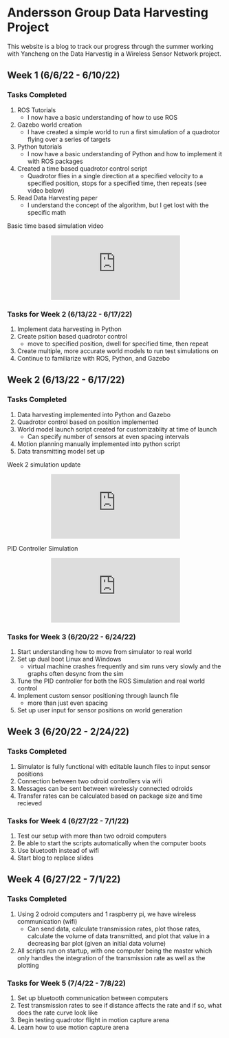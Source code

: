 # Andersson Group Data Harvesting Project

This website is a blog to track our progress through the summer working with Yancheng on the Data Harvestig in a Wireless Sensor Network project.

## Week 1 (6/6/22 - 6/10/22)

### Tasks Completed

1.  ROS Tutorials
    *  I now have a basic understanding of how to use ROS
2.  Gazebo world creation
    *  I have created a simple world to run a first simulation of a quadrotor flying over a series of targets
3.  Python tutorials
    *  I now have a basic understanding of Python and how to implement it with ROS packages
5.  Created a time based quadrotor control script
    *  Quadrotor flies in a single direction at a specified velocity to a specified position, stops for a specified time, then repeats (see video below)
7.  Read Data Harvesting paper
    *  I understand the concept of the algorithm, but I get lost with the specific math

Basic time based simulation video
<p align="center">
<iframe src="https://player.vimeo.com/video/719214696?h=267b7038bd&amp;badge=0&amp;autopause=0&amp;player_id=0&amp;app_id=58479" frameborder="0" allow="autoplay; fullscreen; picture-in-picture" allowfullscreen title="Hector Quadrotor time based pathing"></iframe>
</p>

### Tasks for Week 2 (6/13/22 - 6/17/22)

1.  Implement data harvesting in Python
2.  Create psition based quadrotor control
    *  move to specified position, dwell for specified time, then repeat
3.  Create multiple, more accurate world models to run test simulations on
4.  Continue to familiarize with ROS, Python, and Gazebo

## Week 2 (6/13/22 - 6/17/22)

### Tasks Completed

1.  Data harvesting implemented into Python and Gazebo
2.  Quadrotor control based on position implemented
3.  World model launch script created for customizablity at time of launch
    *  Can specify number of sensors at even spacing intervals
4.  Motion planning manually implemented into python script
5.  Data transmitting model set up

Week 2 simulation update
<p align="center">
<iframe src="https://player.vimeo.com/video/719214696?h=267b7038bd&amp;badge=0&amp;autopause=0&amp;player_id=0&amp;app_id=58479" frameborder="0" allow="autoplay; fullscreen; picture-in-picture" allowfullscreen title="Hector Quadrotor time based pathing"></iframe>
</p>

PID Controller Simulation
<p align="center">
<iframe src="https://player.vimeo.com/video/719214696?h=267b7038bd&amp;badge=0&amp;autopause=0&amp;player_id=0&amp;app_id=58479" frameborder="0" allow="autoplay; fullscreen; picture-in-picture" allowfullscreen title="Hector Quadrotor time based pathing"></iframe>
</p>

### Tasks for Week 3 (6/20/22 - 6/24/22)

1.  Start understanding how to move from simulator to real world
2.  Set up dual boot Linux and Windows
    *  virtual machine crashes frequently and sim runs very slowly and the graphs often desync from the sim
3.  Tune the PID controller for both the ROS Simulation and real world control
4.  Implement custom sensor positioning through launch file
    *  more than just even spacing
5.  Set up user input for sensor positions on world generation

## Week 3 (6/20/22 - 2/24/22)

### Tasks Completed

1.  Simulator is fully functional with editable launch files to input sensor positions
2.  Connection between two odroid controllers via wifi
3.  Messages can be sent between wirelessly connected odroids
4.  Transfer rates can be calculated based on package size and time recieved

### Tasks for Week 4 (6/27/22 - 7/1/22)

1.  Test our setup with more than two odroid computers
2.  Be able to start the scripts automatically when the computer boots
3.  Use bluetooth instead of wifi
4.  Start blog to replace slides


## Week 4 (6/27/22 - 7/1/22)

### Tasks Completed

1.  Using 2 odroid computers and 1 raspberry pi, we have wireless communication (wifi)
    *  Can send data, calculate transmission rates, plot those rates, calculate the volume of data transmitted, and plot that value in a decreasing bar plot (given an initial data volume)
2.  All scripts run on startup, with one computer being the master which only handles the integration of the transmission rate as well as the plotting

### Tasks for Week 5 (7/4/22 - 7/8/22)

1.  Set up bluetooth communication between computers
2.  Test transmission rates to see if distance affects the rate and if so, what does the rate curve look like
3.  Begin testing quadrotor flight in motion capture arena
4.  Learn how to use motion capture arena

